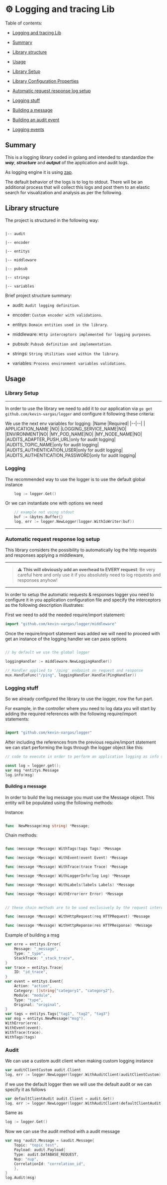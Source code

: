 
# ⚙️ Logging and tracing Lib

  

Table of contents:

- [Logging and tracing Lib](#️-logging-and-tracing-lib)

- [Summary](#summary)

- [Library structure](#library-structure)

- [Usage](#usage)

- [Library Setup](#-library-setup)

- [Library Configuration Properties](#library-configuration-properties)

- [Automatic request response log setup](#-automatic-request-response-log-setup)

- [Logging stuff](#logging-stuff)

- [Building a message](#building-a-message)

- [Building an audit event](#building-an-audit-event)

- [Logging events](#logging-events)

## Summary

  

This is a logging library coded in golang and intended to standardize the *__way__*, *__structure__* and *__output__* of the application and audit logs.

As logging engine it is using [zap](https://github.com/uber-go/zap).

The default behavior of the logs is to log to stdout. There will be an additional process that will collect this logs and post them to an elastic search for visualization and analysis as per the following.

  

## Library structure

  

The project is structured in the following way:

```

|-- audit

|-- encoder

|-- entitys

|-- middleware

|-- pubsub

|-- strings

|-- variables

```

Brief project structure summary:

  

- audit: `Audit logging definition`.

- encoder: `Custom encoder with validations`.

- entitys: `Domain entities used in the library`.

- middleware: `Http interceptors implemented for logging purposes`.

- pubsub: `Pubsub definition and implementation`.

- strings: `String Utilities used within the library`.

- variables: `Process environment variables validations`.  


## Usage

  

### Library Setup

---

In order to use the library we need to add it to our application via `go get github.com/kevin-vargas/logger` and configure it following these criteria:

We use the next env variables for logging:
|Name |Required|
|--|--|
| APPLICATION_NAME |NO|
|LOGGING_SERVICE_NAME|NO|
|ENVIRONMENT|NO|
|MY_POD_NAME|NO|
|MY_NODE_NAME|NO|
|AUDITS_ADAPTER_PUSH_URL|only for audit logging|
|AUDITS_TOPIC_NAME|only for audit logging|
|AUDITS_AUTHENTICATION_USER|only for audit logging|
|AUDITS_AUTHENTICATION_PASSWORD|only for audit logging|



### Logging
The recommended way to use the logger is to use the default global instance
```go
	log := logger.Get()
```
Or we can instantiate one with options we need
```go
	// example not using stdout
	buf := &bytes.Buffer{}
	log, err := logger.NewLogger(logger.WithIoWriter(buf))
```
---
### Automatic request response log setup

This library considers the possibility to automatically log the http requests and responses applying a middleware,

---

> ⚠️ **This will obviously add an overhead to EVERY request**: Be very careful here and only use it if you absolutely need to log requests and responses anyhow!

---

In order to setup the automatic requests & responses logger you need to configure it in you application configuration file and specify the interceptors as the following description illustrates:

First we need to add the needed require/import statement:

```go
import "github.com/kevin-vargas/logger/middleware"
```

Once the require/import statement was added we will need to proceed with get an instance of the logging handler we can pass options

  

```go

// by default we use the global logger

loggingHandler := middleware.NewLoggingHandler()

// Handler applied to '/ping' endpoint on request and response
mux.HandleFunc("/ping", loggingHandler.Handle(PingHandler))

```

  

### Logging stuff

  

So we already configured the library to use the logger, now the fun part.

  

For example, in the controller where you need to log data you will start by adding the required references with the following require/import statements:

  

```go

import "github.com/kevin-vargas/logger"

```

After including the references from the previous require/import statement we can start performing the logs through the logger object like this:

```go
// code to execute in order to perform an application logging as info severity

const log = logger.get();
var msg *entitys.Message
log.info(msg)

```

  

#### Building a message

  

In order to build the log message you must use the Message object. This entity will be populated using the following methods:

Instance:

```go

func  NewMessage(msg string) *Message;

```

  

Chain methods:

```go

func (message *Message) WithTags(tags Tags) *Message

func (message *Message) WithEvent(event Event) *Message

func (message *Message) WithTrace(trace Trace) *Message

func (message *Message) WithLoggerInfo(log Log) *Message

func (message *Message) WithLabels(labels Labels) *Message

func (message *Message) WithError(err Error) *Message
  

// these chain methods are to be used exclusively by the request interceptor methods

func (message *Message) WithHttpRequest(req HTTPRequest) *Message

func (message *Message) WithHttpReponse(res HTTPResponse) *Message

```
Example of building a msg
```go
var erre = entitys.Error{
	Message: "_message",
	Type: "_type",
	StackTrace: "_stack_trace",
}
var trace = entitys.Trace{
	ID: "id_trace",
}
var event = entitys.Event{
	Action: "action",
	Category: []string{"category1", "category2"},
	Module: "module",
	Type: "type",
	Original: "original",
}
var tags = entitys.Tags{"tag1", "tag2", "tag3"}
var msg = entitys.NewMessage("msg").
WithError(erre).
WithEvent(event).
WithTrace(trace).
WithTags(tags)
```

### Audit
We can use a custom audit client when making custom logging instance
```go
var auditClientCustom audit.Client 
log, err := logger.NewLogger(logger.WithAuditClient(auditClientCustom))

```
if we use the default logger then we will use the default audit or we can specify it as follows
```go
var defaultClientAudit audit.Client = audit.Get()
log, err := logger.NewLogger(logger.WithAuditClient(defaultClientAudit))

```
Same as
```go
log := logger.Get()

```
Now we can use the audit method with a audit message
```go
var msg *audit.Message = &audit.Message{
	Topic: "topic_test",
	Payload: audit.Payload{
	Type: audit.DATABASE_REQUEST,
	Nup: "nup",
	CorrelationId: "correlation_id",
	},
}
log.Audit(msg)

```
